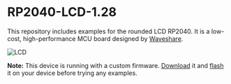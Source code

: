 # RP2040-LCD-1.28
This repository includes examples for the rounded LCD RP2040. It is a low-cost, high-performance MCU board designed by [Waveshare][RP2040-LCD-1.28-Wiki].

![LCD](https://www.waveshare.com/w/upload/3/32/RP2040-LCD-1.28.jpg)

**Note:** This device is running with a custom firmware. [Download][firmware] it and
[flash][raspb-pico-getting-started] it on your device before trying any examples.

[firmware]: <https://github.com/russhughes/gc9a01_mpy/tree/main/firmware/RP2>
[raspb-pico-getting-started]: <https://projects.raspberrypi.org/en/projects/getting-started-with-the-pico/3>
[RP2040-LCD-1.28-Wiki]: <https://www.waveshare.com/wiki/RP2040-LCD-1.28>